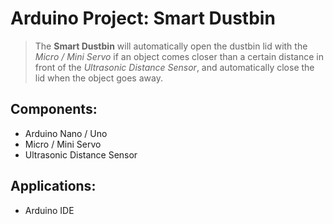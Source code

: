 # Arduino Project: Smart Dustbin

> The **Smart Dustbin** will automatically open the dustbin lid with the *Micro / Mini Servo* if an object comes closer than a certain distance in front of the *Ultrasonic Distance Sensor*, and automatically close the lid when the object goes away.

## Components:
- Arduino Nano / Uno
- Micro / Mini Servo
- Ultrasonic Distance Sensor

## Applications:
- Arduino IDE
